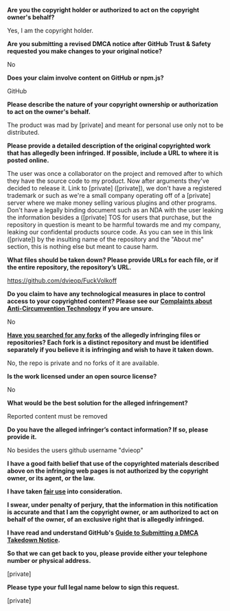 **Are you the copyright holder or authorized to act on the copyright owner's behalf?**

Yes, I am the copyright holder.

**Are you submitting a revised DMCA notice after GitHub Trust & Safety requested you make changes to your original notice?**

No

**Does your claim involve content on GitHub or npm.js?**

GitHub

**Please describe the nature of your copyright ownership or authorization to act on the owner's behalf.**

The product was mad by [private] and meant for personal use only not to be distributed.

**Please provide a detailed description of the original copyrighted work that has allegedly been infringed. If possible, include a URL to where it is posted online.**

The user was once a collaborator on the project and removed after to which they have the source code to my product. Now after arguments they've decided to release it. Link to [private] ([private]), we don't have a registered trademark or such as we're a small company operating off of a [private] server where we make money selling various plugins and other programs. Don't have a legally binding document such as an NDA with the user leaking the information besides a ([private] TOS for users that purchase, but the repository in question is meant to be harmful towards me and my company, leaking our confidental products source code.
As you can see in this link ([private]) by the insulting name of the repository and the "About me" section, this is nothing else but meant to cause harm.

**What files should be taken down? Please provide URLs for each file, or if the entire repository, the repository’s URL.**

https://github.com/dvieop/FuckVolkoff

**Do you claim to have any technological measures in place to control access to your copyrighted content? Please see our <a href="https://docs.github.com/articles/guide-to-submitting-a-dmca-takedown-notice#complaints-about-anti-circumvention-technology">Complaints about Anti-Circumvention Technology</a> if you are unsure.**

No

**<a href="https://docs.github.com/articles/dmca-takedown-policy#b-what-about-forks-or-whats-a-fork">Have you searched for any forks</a> of the allegedly infringing files or repositories? Each fork is a distinct repository and must be identified separately if you believe it is infringing and wish to have it taken down.**

No, the repo is private and no forks of it are available.

**Is the work licensed under an open source license?**

No

**What would be the best solution for the alleged infringement?**

Reported content must be removed

**Do you have the alleged infringer’s contact information? If so, please provide it.**

No besides the users github username "dvieop"

**I have a good faith belief that use of the copyrighted materials described above on the infringing web pages is not authorized by the copyright owner, or its agent, or the law.**

**I have taken <a href="https://www.lumendatabase.org/topics/22">fair use</a> into consideration.**

**I swear, under penalty of perjury, that the information in this notification is accurate and that I am the copyright owner, or am authorized to act on behalf of the owner, of an exclusive right that is allegedly infringed.**

**I have read and understand GitHub's <a href="https://docs.github.com/articles/guide-to-submitting-a-dmca-takedown-notice/">Guide to Submitting a DMCA Takedown Notice</a>.**

**So that we can get back to you, please provide either your telephone number or physical address.**

[private]

**Please type your full legal name below to sign this request.**

[private]
